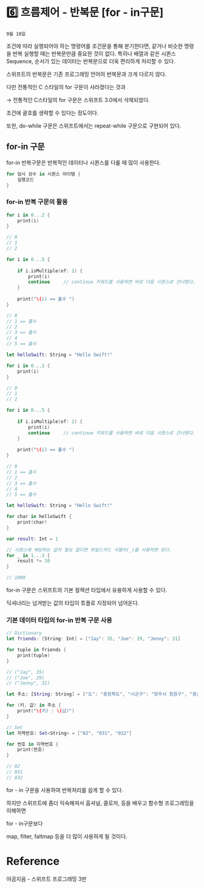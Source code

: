 # 6️⃣ 흐름제어 - 반복문 [for - in구문]

`9월 18일`

조건에 따라 실행되어야 하는 명령어를 조건문을 통해 분기한다면, 같거나 비슷한 명령을 반복 실행할 때는 반복문만큼 중요한 것이 없다. 특히나 배열과 같은 시퀸스Sequence, 순서가 있는 데이터는 반복문으로 더욱 편리하게 처리할 수 있다.

스위프트의 반복문은 기존 프로그래밍 언어의 반복문과 크게 다르지 않다. 

다만 전통적인 C 스타일의 for 구문이 사라졌다는 것과

→ 전통적인 C스타일의 for 구문은 스위프트 3.0에서 삭제되었다.

조건에 괄호를 생략할 수 있다는 정도이다.

또한, do-while 구문은 스위프트에서는 repeat-while 구문으로 구현되어 있다.

## for-in 구문

for-in 반복구문은 반복적인 데이터나 시퀸스를 다룰 때 많이 사용한다.

```swift
for 임시 상수 in 시퀸스 아이템 {
    실행코드
}
```

### for-in 반복 구문의 활용

```swift
for i in 0...2 {
    print(i)
}

// 0
// 1
// 2

for i in 0...5 {
    
    if i.isMultiple(of: 2) {
        print(i)
        continue     // continue 키워드를 사용하면 바로 다음 시퀀스로 건너뛴다.
    }
    
    print("\(i) == 홀수 ")
}

// 0
// 1 == 홀수
// 2
// 3 == 홀수
// 4
// 5 == 홀수

let helloSwift: String = "Hello Swift!"

for i in 0...2 {
    print(i)
}

// 0
// 1
// 2

for i in 0...5 {
    
    if i.isMultiple(of: 2) {
        print(i)
        continue     // continue 키워드를 사용하면 바로 다음 시퀀스로 건너뛴다.
    }
    
    print("\(i) == 홀수 ")
}

// 0
// 1 == 홀수
// 2
// 3 == 홀수
// 4
// 5 == 홀수

let helloSwift: String = "Hello Swift!"

for char in helloSwift {
    print(char)
}

var result: Int = 1

// 시퀀스에 해당하는 값이 필요 없다면 와일드카드 식별자(_)를 사용하면 된다.
for _ in 1...3 {
    result *= 10
}

// 1000
```

for-in 구문은 스위프트의 기본 컬렉션 타입에서 유용하게 사용할 수 있다.

딕셔너리는 넘겨받는 값의 타입이 튜플로 지정되어 넘어온다.

### 기본 데이터 타입의 for-in 반복 구문 사용

```swift
// Dictionary
let friends: [String: Int] = ["Jay": 35, "Joe": 29, "Jenny": 31]

for tuple in friends {
    print(tuple)
}

// ("Jay", 35)
// ("Joe", 29)
// ("Jenny", 31)

let 주소: [String: String] = ["도": "충청북도", "시군구": "청주시 청원구", "동읍면": "율량동"]

for (키, 값) in 주소 {
    print("\(키) : \(값)")
}

// Set
let 지역번호: Set<String> = ["02", "031", "032"]

for 번호 in 지역번호 {
    print(번호)
}

// 02
// 031
// 032
```

for - in 구문을 사용하여 반복처리를 쉽게 할 수 있다.

하지만 스위프트에 좀더  익숙해져서 옵셔널, 클로저, 등을 배우고 함수형 프로그래밍을 이해하면 

for - in구문보다 

map, filter, faltmap 등을 더 많이 사용하게 될 것이다.

# Reference

야곰지음 - 스위프트 프로그래밍 3판
